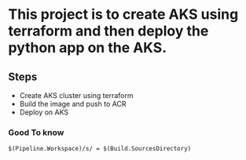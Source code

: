 # This project is to create AKS using terraform and then deploy the python app on the AKS.

## Steps

  * Create AKS cluster using terraform 
  * Build the image and push to ACR
  * Deploy on AKS


### Good To know
   ```
   $(Pipeline.Workspace)/s/ = $(Build.SourcesDirectory)
   ```
